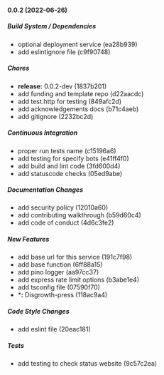 #### 0.0.2 (2022-06-26)

##### Build System / Dependencies

*  optional deployment service (ea28b939)
*  add eslintignore file (c9f90748)

##### Chores

* **release:**  0.0.2-dev (1837b201)
*  add funding and template repo (d22aacdc)
*  add test.http for testing (849afc2d)
*  add acknowledgements docs (b71c4aeb)
*  add gitignore (2232bc2d)

##### Continuous Integration

*  proper run tests name (c15196a6)
*  add testing for specify bots (e41ff4f0)
*  add build and lint code (3fd600d4)
*  add statuscode checks (05ed9abe)

##### Documentation Changes

*  add security policy (12010a60)
*  add contributing walkthrough (b59d60c4)
*  add code of conduct (4d6c3fe2)

##### New Features

*  add base url for this service (191c7f98)
*  add base function (6ff88a15)
*  add pino logger (aa97cc37)
*  add express rate limit options (b3abe1e4)
*  add tsconfig file (07590f70)
* ***:**  Disgrowth-press (118ac9a4)

##### Code Style Changes

*  add eslint file (20eac181)

##### Tests

*  add testing to check status website (9c57c2ea)

